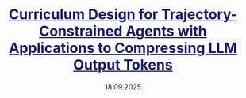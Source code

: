 ---
title: '<a href="https://neurips.cc/virtual/2025/poster/115071"  style="color: MidnightBlue; text-decoration: underline;"> Curriculum Design for Trajectory-Constrained Agents with Applications to Compressing LLM Output Tokens</a>'
collection: publications
permalink: /publication/neurips2025
excerpt: '**G. Tzannetos**, P Kamalaruban, A. Singla'
date: 18.09.2025
venue: 'Neural Information Processing Systems (NeurIPS)'
#paperurl: 'https://openreview.net/pdf?id=8WUyeeMxMH'
---